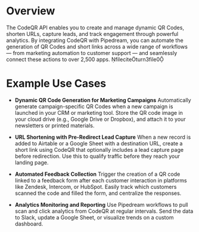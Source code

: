 # Overview

The CodeQR API enables you to create and manage dynamic QR Codes, shorten URLs, capture leads, and track engagement through powerful analytics. By integrating CodeQR with Pipedream, you can automate the generation of QR Codes and short links across a wide range of workflows — from marketing automation to customer support — and seamlessly connect these actions to over 2,500 apps. fileciteturn3file0

# Example Use Cases

- **Dynamic QR Code Generation for Marketing Campaigns**
  Automatically generate campaign-specific QR Codes when a new campaign is launched in your CRM or marketing tool. Store the QR code image in your cloud drive (e.g., Google Drive or Dropbox), and attach it to your newsletters or printed materials.

- **URL Shortening with Pre-Redirect Lead Capture**
  When a new record is added to Airtable or a Google Sheet with a destination URL, create a short link using CodeQR that optionally includes a lead capture page before redirection. Use this to qualify traffic before they reach your landing page.

- **Automated Feedback Collection**
  Trigger the creation of a QR code linked to a feedback form after each customer interaction in platforms like Zendesk, Intercom, or HubSpot. Easily track which customers scanned the code and filled the form, and centralize the responses.

- **Analytics Monitoring and Reporting**
  Use Pipedream workflows to pull scan and click analytics from CodeQR at regular intervals. Send the data to Slack, update a Google Sheet, or visualize trends on a custom dashboard.
